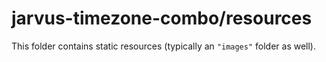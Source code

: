 # jarvus-timezone-combo/resources

This folder contains static resources (typically an `"images"` folder as well).
